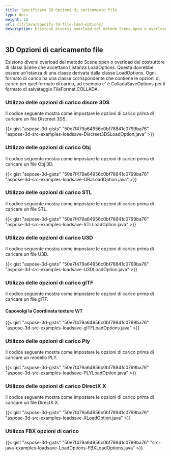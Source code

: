 ```yaml
---
title: Specificare 3D Opzioni di caricamento file
type: docs
weight: 10
url: /it/java/specify-3d-file-load-options/
description: Esistono diversi overload del metodo Scene.open o overload del costruttore di classi Scene che accettano l'istanza LoadOptions.
---
```

##  **3D Opzioni di caricamento file**
Esistono diversi overload del metodo Scene.open o overload del costruttore di classi Scene che accettano l'istanza LoadOptions. Questa dovrebbe essere un'istanza di una classe derivata dalla classe LoadOptions. Ogni formato di carico ha una classe corrispondente che contiene le opzioni di carico per quel formato di carico, ad esempio c' è ColladaSaveOptions per il formato di salvataggio FileFormat.COLLADA.
###  **Utilizzo delle opzioni di carico discre 3DS**
Il codice seguente mostra come impostare le opzioni di carico prima di caricare un file Discreet 3DS.

{{< gist "aspose-3d-gists" "50e7f479a64956c0bf78841c0799ba76" "aspose-3d-src-examples-loadsave-Discreet3DSLoadOption.java" >}}
###  **Utilizzo delle opzioni di carico Obj**
Il codice seguente mostra come impostare le opzioni di carico prima di caricare un file Obj 3D.

{{< gist "aspose-3d-gists" "50e7f479a64956c0bf78841c0799ba76" "aspose-3d-src-examples-loadsave-OBJLoadOption.java" >}}
###  **Utilizzo delle opzioni di carico STL**
Il codice seguente mostra come impostare le opzioni di carico prima di caricare un file STL.

{{< gist "aspose-3d-gists" "50e7f479a64956c0bf78841c0799ba76" "aspose-3d-src-examples-loadsave-STLLoadOption.java" >}}
###  **Utilizzo delle opzioni di carico U3D**
Il codice seguente mostra come impostare le opzioni di carico prima di caricare un file U3D.

{{< gist "aspose-3d-gists" "50e7f479a64956c0bf78841c0799ba76" "aspose-3d-src-examples-loadsave-U3DLoadOption.java" >}}
###  **Utilizzo delle opzioni di carico glTF**
Il codice seguente mostra come impostare le opzioni di carico prima di caricare un file glTF.
####  **Capovolgi la Coordinata texture V/T**
{{< gist "aspose-3d-gists" "50e7f479a64956c0bf78841c0799ba76" "aspose-3d-src-examples-loadsave-glTFLoadOptions.java" >}}
###  **Utilizzo delle opzioni di carico Ply**
Il codice seguente mostra come impostare le opzioni di carico prima di caricare un modello PLY.

{{< gist "aspose-3d-gists" "50e7f479a64956c0bf78841c0799ba76" "aspose-3d-src-examples-loadsave-PLYLoadOption.java" >}}
###  **Utilizzo delle opzioni di carico DirectX X**
Il codice seguente mostra come impostare le opzioni di carico prima di caricare un file DirectX X.

{{< gist "aspose-3d-gists" "50e7f479a64956c0bf78841c0799ba76" "aspose-3d-src-examples-loadsave-XLoadOption.java" >}}
###  **Utilizza FBX opzioni di carico**
{{< gist "aspose-3d-gists" "50e7f479a64956c0bf78841c0799ba76" "src-java-examples-loadsave-LoadOptions-FBXLoadOptions.java" >}}
